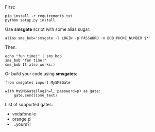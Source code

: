 First:

    pip install -r requirements.txt
    python setup.py install
    
Use **smsgate** script with some alias sugar:

    alias sms_bob='smsgate -l LOGIN -p PASSWORD -n BOB_PHONE_NUMBER $*'

Then:

    echo "fun time!" | sms_bob
    sms_bob "fun time!"
    sms_bob It also works:)


Or build your code using **smsgates**:

    from smsgates import MySMSGate

    with MySMSGate(login=l, password=p) as gate:
        gate.send(some_text)


List of supported gates:
- vodafone.ie
- orange.pl
- ...yours?!


